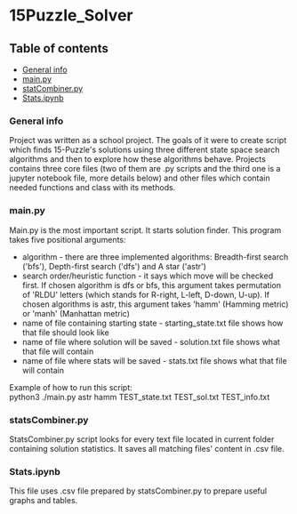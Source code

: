 # 15Puzzle_Solver


## Table of contents
* [General info](#general-info)
* [main.py](#main)
* [statCombiner.py](#statsCombiner)
* [Stats.ipynb](#stats)

<a name="general-info"/>

### General info
Project was written as a school project. The goals of it were to create script which finds 15-Puzzle's solutions using three different state space search algorithms and then to explore how these algorithms behave. Projects contains three core files (two of them are .py scripts and the third one is a jupyter notebook file, more details below) and other files which contain needed functions and class with its methods.

<a name="main"/>

### main.py
Main.py is the most important script. It starts solution finder. This program takes five positional arguments:
* algorithm - there are three implemented algorithms: Breadth-first search ('bfs'), Depth-first search ('dfs') and A star ('astr')
* search order/heuristic function - it says which move will be checked first. If chosen algorithm is dfs or bfs, this argument takes permutation of 'RLDU' letters (which stands for R-right, L-left, D-down, U-up). If chosen algorithms is astr, this argument takes 'hamm' (Hamming metric) or 'manh' (Manhattan metric)
* name of file containing starting state - starting_state.txt file shows how that file should look like
* name of file where solution will be saved - solution.txt file shows what that file will contain
* name of file where stats will be saved - stats.txt file shows what that file will contain


Example of how to run this script: <br />
python3 ./main.py astr hamm TEST_state.txt TEST_sol.txt TEST_info.txt


<a name="statsCombiner"/>

### statsCombiner.py
StatsCombiner.py script looks for every text file located in current folder containing solution statistics. It saves all matching files' content in .csv file. 

<a name="stats"/>

### Stats.ipynb
This file uses .csv file prepared by statsCombiner.py to prepare useful graphs and tables.
